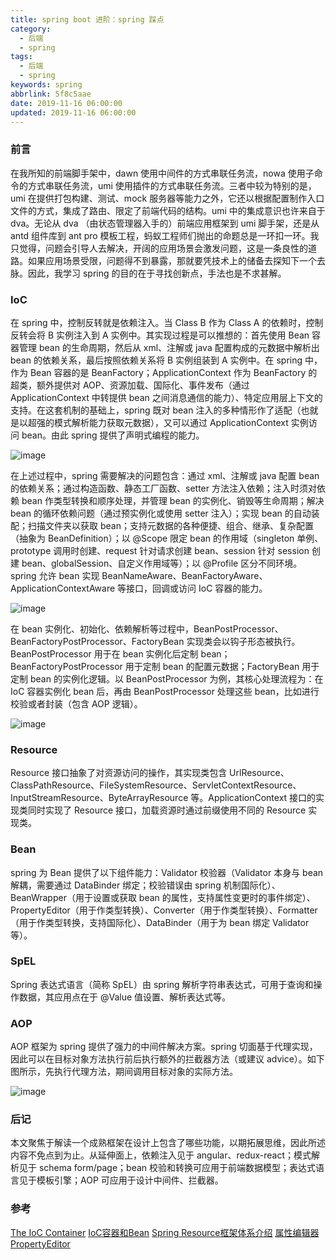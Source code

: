 ```yaml
---
title: spring boot 进阶：spring 踩点
category:
  - 后端
  - spring
tags:
  - 后端
  - spring
keywords: spring
abbrlink: 5f8c5aae
date: 2019-11-16 06:00:00
updated: 2019-11-16 06:00:00
---
```


### 前言

在我所知的前端脚手架中，dawn 使用中间件的方式串联任务流，nowa 使用子命令的方式串联任务流，umi 使用插件的方式串联任务流。三者中较为特别的是，umi 在提供打包构建、测试、mock 服务器等能力之外，它还以根据配置制作入口文件的方式，集成了路由、限定了前端代码的结构。umi 中的集成意识也许来自于 dva。无论从 dva （由状态管理器入手的）前端应用框架到 umi 脚手架，还是从 antd 组件库到 ant pro 模板工程，蚂蚁工程师们抛出的命题总是一环扣一环。我只觉得，问题会引导人去解决，开阔的应用场景会激发问题，这是一条良性的道路。如果应用场景受限，问题得不到暴露，那就要凭技术上的储备去探知下一个去脉。因此，我学习 spring 的目的在于寻找创新点，手法也是不求甚解。

### IoC

在 spring 中，控制反转就是依赖注入。当 Class B 作为 Class A 的依赖时，控制反转会将 B 实例注入到 A 实例中。其实现过程是可以推想的：首先使用 Bean 容器管理 bean 的生命周期，然后从 xml、注解或 java 配置构成的元数据中解析出 bean 的依赖关系，最后按照依赖关系将 B 实例组装到 A 实例中。在 spring 中，作为 Bean 容器的是 BeanFactory；ApplicationContext 作为 BeanFactory 的超类，额外提供对 AOP、资源加载、国际化、事件发布（通过 ApplicationContext 中转提供 bean 之间消息通信的能力）、特定应用层上下文的支持。在这套机制的基础上，spring 既对 bean 注入的多种情形作了适配（也就是以超强的模式解析能力获取元数据），又可以通过 ApplicationContext 实例访问 bean。由此 spring 提供了声明式编程的能力。

![image](container-magic.png)

在上述过程中，spring 需要解决的问题包含：通过 xml、注解或 java 配置 bean 的依赖关系；通过构造函数、静态工厂函数、setter 方法注入依赖；注入时须对依赖 bean 作类型转换和顺序处理，并管理 bean 的实例化、销毁等生命周期；解决 bean 的循环依赖问题（通过预实例化或使用 setter 注入）；实现 bean 的自动装配；扫描文件夹以获取 bean；支持元数据的各种便捷、组合、继承、复杂配置（抽象为 BeanDefinition）；以 @Scope 限定 bean 的作用域（singleton 单例、prototype 调用时创建、request 针对请求创建 bean、session 针对 session 创建 bean、globalSession、自定义作用域等）；以 @Profile 区分不同环境。spring 允许 bean 实现 BeanNameAware、BeanFactoryAware、ApplicationContextAware 等接口，回调或访问 IoC 容器的能力。

![image](bean.png)

在 bean 实例化、初始化、依赖解析等过程中，BeanPostProcessor、BeanFactoryPostProcessor、FactoryBean 实现类会以钩子形态被执行。BeanPostProcessor 用于在 bean 实例化后定制 bean；BeanFactoryPostProcessor 用于定制 bean 的配置元数据；FactoryBean 用于定制 bean 的实例化逻辑。以 BeanPostProcessor 为例，其核心处理流程为：在 IoC 容器实例化 bean 后，再由 BeanPostProcessor 处理这些 bean，比如进行校验或者封装（包含 AOP 逻辑）。

![image](BeanPostProcessor.png)

### Resource

Resource 接口抽象了对资源访问的操作，其实现类包含 UrlResource、ClassPathResource、FileSystemResource、ServletContextResource、InputStreamResource、ByteArrayResource 等。ApplicationContext 接口的实现类同时实现了 Resource 接口，加载资源时通过前缀使用不同的 Resource 实现类。

### Bean

spring 为 Bean 提供了以下组件能力：Validator 校验器（Validator 本身与 bean 解耦，需要通过 DataBinder 绑定；校验错误由 spring 机制国际化）、BeanWrapper（用于设置或获取 bean 的属性，支持属性变更时的事件绑定）、PropertyEditor（用于作类型转换）、Converter（用于作类型转换）、Formatter（用于作类型转换，支持国际化）、DataBinder（用于为 bean 绑定 Validator 等）。

### SpEL

Spring 表达式语言（简称 SpEL）由 spring 解析字符串表达式，可用于查询和操作数据，其应用点在于 @Value 值设置、解析表达式等。

### AOP

AOP 框架为 spring 提供了强力的中间件解决方案。spring 切面基于代理实现，因此可以在目标对象方法执行前后执行额外的拦截器方法（或建议 advice）。如下图所示，先执行代理方法，期间调用目标对象的实际方法。

![image](aop-proxy-call.png)

### 后记
本文聚焦于解读一个成熟框架在设计上包含了哪些功能，以期拓展思维，因此所述内容不免点到为止。从延伸面上，依赖注入见于 angular、redux-react；模式解析见于 schema form/page；bean 校验和转换可应用于前端数据模型；表达式语言见于模板引擎；AOP 可应用于设计中间件、拦截器。

### 参考
[The IoC Container](https://docs.spring.io/spring/docs/5.2.2.BUILD-SNAPSHOT/spring-framework-reference/core.html)
[IoC容器和Bean](https://www.jianshu.com/p/c3204049cf02)
[Spring Resource框架体系介绍](https://blog.csdn.net/javazhiyin/article/details/93558802)
[属性编辑器PropertyEditor](https://blog.csdn.net/shenchaohao12321/article/details/80295371)
